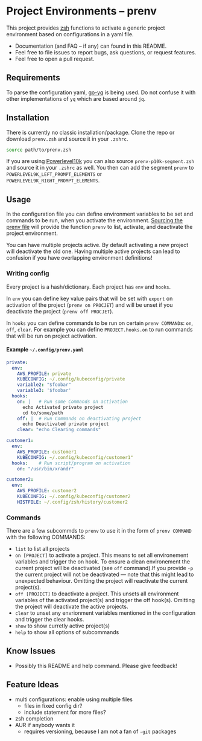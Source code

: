 # Project Environments – prenv
This project provides [zsh] functions to activate a generic project environment
based on configurations in a yaml file.

- Documentation (and FAQ – if any) can found in this README.
- Feel free to file issues to report bugs, ask questions, or request features.
- Feel free to open a pull request.

## Requirements
To parse the configuration yaml, [go-yq] is being used. Do not confuse it with
other implementations of `yq` which are based around `jq`.

## Installation
There is currently no classic installation/package. Clone the repo or download
`prenv.zsh` and source it in your `.zshrc`.

```zsh
source path/to/prenv.zsh
```

If you are using [Powerlevel10k] you can also source `prenv-p10k-segment.zsh`
and source it in your `.zshrc` as well. You then can add the segment `prenv` to
`POWERLEVEL9K_LEFT_PROMPT_ELEMENTS` or `POWERLEVEL9K_RIGHT_PROMPT_ELEMENTS`.

## Usage
In the configuration file you can define environment variables to be set and
commands to be run, when you activate the environment.
[Sourcing the prenv file](#Installation) will provide the function `prenv` to
list, activate, and deactivate the project environment.

You can have multiple projects active. By default activating a new project will
deactivate the old one. Having multiple active projects can lead to confusion if
you have overlapping environment definitions!

### Writing config
Every project is a hash/dictionary. Each project has `env` and `hooks`.

In `env` you can define key value pairs that will be set with `export` on
activation of the project (`prenv on PROCJET`) and will be unset if you
deactivate the project (`prenv off PROCJET`).

In `hooks` you can define commands to be run on certain `prenv COMMAND`s: `on`, `off`, `clear`. For
example you can define `PROJECT.hooks.on` to run commands that will be run on
project activation.

#### Example `~/.config/prenv.yaml`
```yaml
private:
  env:
    AWS_PROFILE: private
    KUBECONFIG: ~/.config/kubeconfig/private
    variable2: "$foobar"
    variable3: '$foobar'
  hooks:
    on: |   # Run some Commands on activation
      echo Activated private project
      cd to/some/path
    off: |  # Run Commands on deactivating project
      echo Deactivated private project
    clear: "echo Clearing commands"

customer1:
  env:
    AWS_PROFILE: customer1
    KUBECONFIG: ~/.config/kubeconfig/customer1"
  hooks:    # Run script/program on activation
    on: "/usr/bin/xrandr"

customer2:
  env:
    AWS_PROFILE: customer2
    KUBECONFIG: ~/.config/kubeconfig/customer2
    HISTFILE: ~/.config/zsh/history/customer2
```

### Commands
There are a few subcommds to `prenv` to use it in the form of `prenv COMMAND`
with the following COMMANDS:
- `list` to list all projects
- `on [PROJECT]` to activate a project. This means to set all environement
  variables and trigger the on hook. To ensure a clean environement the current
  project will be deactivated (see `off` command).If you provide `-p` the
  current project will not be deactivated — note that this might lead to
  unexpected behaviour. Omitting the project will reactivate the current
  project(s).
- `off [PROJECT]` to deactivate a project. This unsets all environment variables
  of the activated project(s) and trigger the off hook(s). Omitting the project
  will deactivate the active projects.
- `clear` to unset any envrionment variables mentioned in the configuration and
  trigger the clear hooks.
- `show` to show curretly active project(s)
- `help` to show all options of subcommands
   
## Know Issues
- Possibly this README and help command. Please give feedback!

## Feature Ideas
- multi configurations: enable using multiple files
    - files in fixed config dir?
    - include statement for more files?
- zsh completion
- AUR if anybody wants it
    - requires versioning, because I am not a fan of `-git` packages


[zsh]: https://github.com/zsh-users/zsh
[go-yq]: https://github.com/mikefarah/yq
[Powerlevel10k]: https://github.com/romkatv/powerlevel10k
